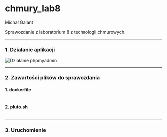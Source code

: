 # chmury_lab8

Michał Galant

Sprawozdanie z laboratorium 8 z technologii chmurowych.

---

### 1. Działanie aplikacji

![Działanie phpmyadmin](images/phpmyadmin.png)

---

### 2. Zawartości plików do sprawozdania

#### 1. dockerfile

```dockerfile

```

#### 2. pluto.sh

```sh

```

---

### 3. Uruchomienie
